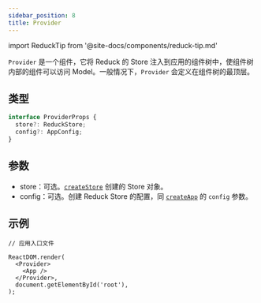 ```yaml
---
sidebar_position: 8
title: Provider
---
```


import ReduckTip from '@site-docs/components/reduck-tip.md'

<ReduckTip />

`Provider` 是一个组件，它将 Reduck 的 Store 注入到应用的组件树中，使组件树内部的组件可以访问 Model。一般情况下，`Provider` 会定义在组件树的最顶层。

## 类型

```ts
interface ProviderProps {
  store?: ReduckStore;
  config?: AppConfig;
}
```

## 参数

- store：可选。[`createStore`](./create-store.md) 创建的 Store 对象。
- config：可选。创建 Reduck Store 的配置，同 [`createApp`](./create-app.md) 的 `config` 参数。

## 示例
```tsx
// 应用入口文件

ReactDOM.render(
  <Provider>
    <App />
  </Provider>,
  document.getElementById('root'),
);
```
